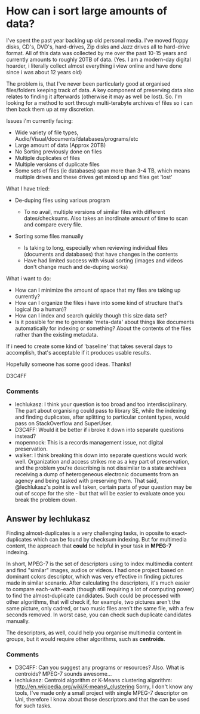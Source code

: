 How can i sort large amounts of data?
=====================
I've spent the past year backing up old personal media. I've moved
floppy disks, CD's, DVD's, hard-drives, Zip disks and Jazz drives all to
hard-drive format. All of this data was collected by me over the past
10-15 years and currently amounts to roughly 20TB of data. (Yes. I am a
modern-day digital hoarder, i literally collect almost everything i view
online and have done since i was about 12 years old)

The problem is, that I've never been particularly good at organised
files/folders keeping track of data. A key component of preserving data
also relates to finding it afterwards (otherwise it may as well be
lost). So. I'm looking for a method to sort through multi-terabyte
archives of files so i can then back them up at my discretion.

Issues i'm currently facing:

-   Wide variety of file types,
    Audio/Visual/documents/databases/programs/etc
-   Large amount of data (Approx 20TB)
-   No Sorting previously done on files
-   Multiple duplicates of files
-   Multiple versions of duplicate files
-   Some sets of files (ie databases) span more than 3-4 TB, which means
    multiple drives and these drives get mixed up and files get 'lost'

What I have tried:

-   De-duping files using various program

    -   To no avail, multiple versions of similar files with different
        dates/checksums. Also takes an inordinate amount of time to scan
        and compare every file.

-   Sorting some files manually

    -   Is taking to long, especially when reviewing individual files
        (documents and databases) that have changes in the contents
    -   Have had limited success with visual sorting (images and videos
        don't change much and de-duping works)

What i want to do:

-   How can I minimize the amount of space that my files are taking up
    currently?
-   How can I organize the files i have into some kind of structure
    that's logical (to a human)?
-   How can I index and search quickly though this size data set?
-   Is it possible for me to generate 'meta-data' about things like
    documents automatically for indexing or something? About the
    contents of the files rather than the existing metadata.

If i need to create some kind of 'baseline' that takes several days to
accomplish, that's acceptable if it produces usable results.

Hopefully someone has some good ideas. Thanks!

D3C4FF

### Comments ###
* lechlukasz: I think your question is too broad and too interdisciplinary. The part
about organising could pass to library SE, while the indexing and
finding duplicates, after splitting to particular content types, would
pass on StackOverflow and SuperUser.
* D3C4FF: Would it be better if i broke it down into separate questions instead?
* mopennock: This is a records management issue, not digital preservation.
* walker: I think breaking this down into separate questions would work well.
Organization and access strikes me as a key part of preservation, and
the problem you're describing is not dissimilar to a state archives
receiving a dump of heterogeneous electronic documents from an agency
and being tasked with preserving them. That said, @lechlukasz's point is
well taken, certain parts of your question may be out of scope for the
site - but that will be easier to evaluate once you break the problem
down.


Answer by lechlukasz
----------------
Finding almost-duplicates is a very challenging tasks, in oposite to
exact-duplicates which can be found by checksum indexing. But for
multimedia content, the approach that **could** be helpful in your task
in **MPEG-7** indexing.

In short, MPEG-7 is the set of descriptors using to index multimedia
content and find "similar" images, audios or videos. I had once project
based on dominant colors descriptor, which was very effective in finding
pictures made in similar scenario. After calculating the descriptors,
it's much easier to compare each-with-each (though still requiring a lot
of computing power) to find the almost-duplicate candidates. Such could
be processed with other algorithms, that will check if, for example, two
pictures aren't the same picture, only cadred, or two music files aren't
the same file, with a few seconds removed. In worst case, you can check
such duplicate candidates manually.

The descriptors, as well, could help you organise multimedia content in
groups, but it would require other algorithms, such as **centroids**.

### Comments ###
* D3C4FF: Can you suggest any programs or resources? Also. What is centroids?
MPEG-7 sounds awesome...
* lechlukasz: Centroid algorithm or K-Means clustering algorithm:
http://en.wikipedia.org/wiki/K-means\_clustering Sorry, I don't know any
tools, I've made only a small project with single MPEG-7 descriptor on
Uni, therefore I know about those descriptors and that the can be used
for such tasks.

